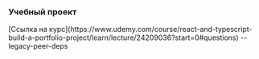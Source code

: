 <h3>Учебный проект</h3>
[Сcылка на курс](https://www.udemy.com/course/react-and-typescript-build-a-portfolio-project/learn/lecture/24209036?start=0#questions)
--legacy-peer-deps
